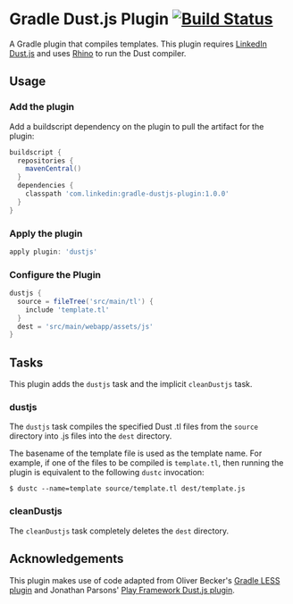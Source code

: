 Gradle Dust.js Plugin [![Build Status](https://travis-ci.org/davidzchen/gradle-dustjs-plugin.svg?branch=master)](https://travis-ci.org/davidzchen/gradle-dustjs-plugin)
=====================

A Gradle plugin that compiles templates. This plugin requires [LinkedIn Dust.js](http://linkedin.github.io/dustjs) and uses [Rhino](http://mozilla.org/rhino) to run the Dust compiler.

Usage
-----

### Add the plugin ###

Add a buildscript dependency on the plugin to pull the artifact for the plugin:

```groovy
buildscript {
  repositories {
    mavenCentral()
  }
  dependencies {
    classpath 'com.linkedin:gradle-dustjs-plugin:1.0.0'
  }
}
```

### Apply the plugin ###

```groovy
apply plugin: 'dustjs'
```

### Configure the Plugin ###

```groovy
dustjs {
  source = fileTree('src/main/tl') {
    include 'template.tl'
  }
  dest = 'src/main/webapp/assets/js'
}
```

Tasks
-----

This plugin adds the `dustjs` task and the implicit `cleanDustjs` task.

### dustjs ###

The `dustjs` task compiles the specified Dust .tl files from the `source` directory into .js files into the `dest` directory.

The basename of the template file is used as the template name. For example, if one of the files to be compiled is `template.tl`, then running the plugin is equivalent to the following `dustc` invocation:

```
$ dustc --name=template source/template.tl dest/template.js
```

### cleanDustjs ###

The `cleanDustjs` task completely deletes the `dest` directory.

Acknowledgements
----------------

This plugin makes use of code adapted from Oliver Becker's [Gradle LESS plugin](https://github.com/obecker/gradle-lesscss-plugin)
and Jonathan Parsons' [Play Framework Dust.js plugin](https://github.com/jmparsons/play-dustjs).

